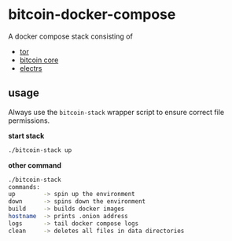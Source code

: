 # bitcoin-docker-compose

A docker compose stack consisting of
- [tor](https://www.torproject.org/)
- [bitcoin core](https://bitcoin.org/en/bitcoin-core/)
- [electrs](https://github.com/romanz/electrs)

## usage

Always use the `bitcoin-stack` wrapper script to ensure correct file
permissions.

**start stack**

```sh
./bitcoin-stack up
```

**other command**
```sh
./bitcoin-stack
commands:
up        -> spin up the environment
down      -> spins down the environment
build     -> builds docker images
hostname  -> prints .onion address
logs      -> tail docker compose logs
clean     -> deletes all files in data directories
```
